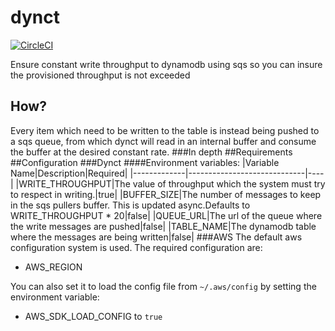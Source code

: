 # dynct
[![CircleCI](https://circleci.com/gh/ecyshor/dynct.svg?style=svg)](https://circleci.com/gh/ecyshor/dynct)

Ensure constant write throughput to dynamodb using sqs so you can insure the provisioned throughput is not exceeded 
## How?
Every item which need to be written to the table is instead being pushed to a sqs queue, from which dynct will read in an internal buffer and consume the buffer at the desired constant rate.
###In depth
##Requirements
##Configuration
###Dynct
####Environment variables:
|Variable Name|Description|Required|
|-------------|-----------------------------|----|
|WRITE_THROUGHPUT|The value of throughput which the system must try to respect in writing.|true|
|BUFFER_SIZE|The number of messages to keep in the sqs pullers buffer. This is updated async.Defaults to WRITE_THROUGHPUT * 20|false|
|QUEUE_URL|The url of the queue where the write messages are pushed|false|
|TABLE_NAME|The dynamodb table where the messages are being written|false|
###AWS
The default aws configuration system is used. The required configuration are:
- AWS_REGION

You can also set it to load the config file from `~/.aws/config` by setting the environment variable:
- AWS_SDK_LOAD_CONFIG to `true`